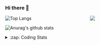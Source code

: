 ### Hi there 👋

<!--
**tao8687/tao8687** is a ✨ _special_ ✨ repository because its `README.md` (this file) appears on your GitHub profile.

Here are some ideas to get you started:

- 🔭 I’m currently working on ...
- 🌱 I’m currently learning ...
- 👯 I’m looking to collaborate on ...
- 🤔 I’m looking for help with ...
- 💬 Ask me about ...
- 📫 How to reach me: ...
- 😄 Pronouns: ...
- ⚡ Fun fact: ...
-->

<img align='right' src="https://media.giphy.com/media/M9gbBd9nbDrOTu1Mqx/giphy.gif" width="230">

![Top Langs](https://github-readme-stats.vercel.app/api/top-langs/?username=tao8687&layout=compact&title_color=23238E&text_color=A67D3D)

![Anurag's github stats](https://github-readme-stats.vercel.app/api?username=tao8687&show_icons=true&&text_color=A67D3D&title_color=23238E&show_icons=false&count_private=true&hide=stars)

<details>
  <summary>:zap: Coding Stats</summary>
  <b>
<!--START_SECTION:waka-->
![Profile Views](http://img.shields.io/badge/Profile%20Views-135-blue)

**🐱 My Github Data** 

> 🏆 280 Contributions in the Year 2020
 > 
> 📦 583.2 kB Used in Github's Storage 
 > 
> 🚫 Not Opted to Hire
 > 
> 📜 30 Public Repositories 
 > 
> 🔑 17 Private Repositories  
 > 
**I'm an Early 🐤** 

```text
🌞 Morning    55 commits     ██████░░░░░░░░░░░░░░░░░░░   25.82% 
🌆 Daytime    70 commits     ████████░░░░░░░░░░░░░░░░░   32.86% 
🌃 Evening    77 commits     █████████░░░░░░░░░░░░░░░░   36.15% 
🌙 Night      11 commits     █░░░░░░░░░░░░░░░░░░░░░░░░   5.16%

```
📅 **I'm Most Productive on Wednesday** 

```text
Monday       29 commits     ███░░░░░░░░░░░░░░░░░░░░░░   13.62% 
Tuesday      16 commits     ██░░░░░░░░░░░░░░░░░░░░░░░   7.51% 
Wednesday    64 commits     ███████░░░░░░░░░░░░░░░░░░   30.05% 
Thursday     25 commits     ███░░░░░░░░░░░░░░░░░░░░░░   11.74% 
Friday       41 commits     ████░░░░░░░░░░░░░░░░░░░░░   19.25% 
Saturday     21 commits     ██░░░░░░░░░░░░░░░░░░░░░░░   9.86% 
Sunday       17 commits     ██░░░░░░░░░░░░░░░░░░░░░░░   7.98%

```


📊 **This Week I Spent My Time On** 

```text
⌚︎ Time Zone: Asia/Shanghai

💬 Programming Languages: 
Other                    2 hrs 6 mins        ███████░░░░░░░░░░░░░░░░░░   28.34% 
Bash                     1 hr 59 mins        ██████░░░░░░░░░░░░░░░░░░░   26.88% 
Python                   1 hr 30 mins        █████░░░░░░░░░░░░░░░░░░░░   20.24% 
C++                      30 mins             █░░░░░░░░░░░░░░░░░░░░░░░░   6.73% 
XML                      21 mins             █░░░░░░░░░░░░░░░░░░░░░░░░   4.87%

🔥 Editors: 
VS Code                  7 hrs 26 mins       █████████████████████████   100.0%

🐱‍💻 Projects: 
transport-auto           3 hrs 27 mins       ███████████░░░░░░░░░░░░░░   46.57% 
razor_imu_m0_drivers     1 hr 26 mins        ████░░░░░░░░░░░░░░░░░░░░░   19.46% 
guide-auto               36 mins             ██░░░░░░░░░░░░░░░░░░░░░░░   8.12% 
cartographer_ros         35 mins             ██░░░░░░░░░░░░░░░░░░░░░░░   8.03% 
src                      24 mins             █░░░░░░░░░░░░░░░░░░░░░░░░   5.45%

💻 Operating System: 
Linux                    7 hrs 26 mins       █████████████████████████   100.0%

```

**I Mostly Code in C++** 

```text
C++                      8 repos             ██████████░░░░░░░░░░░░░░░   42.11% 
C                        5 repos             ██████░░░░░░░░░░░░░░░░░░░   26.32% 
Python                   3 repos             ████░░░░░░░░░░░░░░░░░░░░░   15.79% 
Makefile                 1 repo              █░░░░░░░░░░░░░░░░░░░░░░░░   5.26% 
Jupyter Notebook         1 repo              █░░░░░░░░░░░░░░░░░░░░░░░░   5.26%

```


**Timeline**

![Chart not found](https://raw.githubusercontent.com/tao8687/tao8687/master/charts/bar_graph.png) 


<!--END_SECTION:waka-->
</details>

